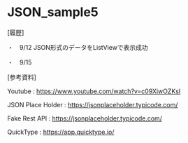 # JSON_sample5

[履歴]

・　9/12 JSON形式のデータをListViewで表示成功

・　9/15 

[参考資料]

Youtube : https://www.youtube.com/watch?v=c09XiwOZKsI

JSON Place Holder : https://jsonplaceholder.typicode.com/

Fake Rest API : https://jsonplaceholder.typicode.com/

QuickType : https://app.quicktype.io/

